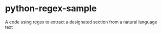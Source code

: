 # python-regex-sample
A code using regex to extract a designated section from a natural language text
